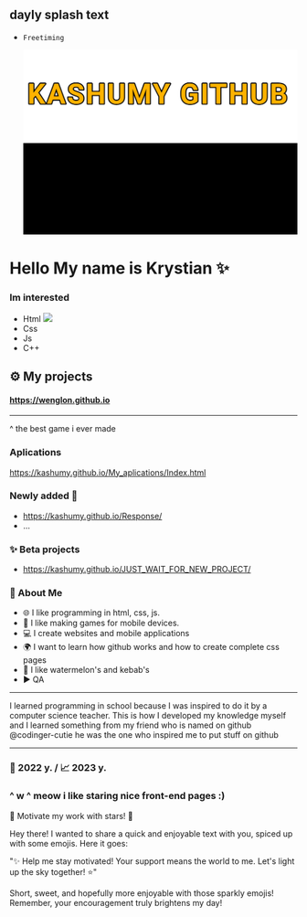 ## dayly splash text
- `Freetiming`

  ![](text2.png)
![](1.gif)

# Hello My name is Krystian ✨
### Im interested 
- Html ![](https://www.w3.org/html/)
- Css
- Js
- C++
## ⚙️ My projects 

#### https://wenglon.github.io 
-----------------
^ the best game i ever made



### Aplications 




https://kashumy.github.io/My_aplications/Index.html 
### Newly added 🙂
- https://kashumy.github.io/Response/
- ... 
### ✨ Beta projects

- https://kashumy.github.io/JUST_WAIT_FOR_NEW_PROJECT/ 
### 📌 About Me
- 🌐 I like programming in html, css, js. 
- 🥝 I like making games for mobile devices.
- 💻 I create websites and mobile applications
- 🌍 I want to learn how github works and how to create complete css pages
- 🍉 I like watermelon's and kebab's
- ▶️ QA
_________
I learned programming in school because I was inspired to do it by a computer science teacher. This is how I developed my knowledge myself and I learned something from my friend who is named on github @codinger-cutie he was the one who inspired me to put stuff on github 
_________

### 🎉 2022 y. / 📈 2023 y. 

### ^ w ^  meow i like staring nice front-end pages :)




🌟 Motivate my work with stars! 🌟

Hey there! I wanted to share a quick and enjoyable text with you, spiced up with some emojis. Here it goes:

"✨ Help me stay motivated! Your support means the world to me. Let's light up the sky together! ⭐️"

Short, sweet, and hopefully more enjoyable with those sparkly emojis! Remember, your encouragement truly brightens my day!
